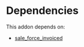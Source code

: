 # Dependencies

This addon depends on:

- [sale_force_invoiced](../../../../odoo-bringout-oca-sale-workflow-sale_force_invoiced)
